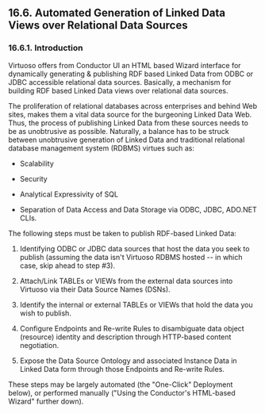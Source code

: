<div id="rdfrdfviewgnr" class="section">

<div class="titlepage">

<div>

<div>

## 16.6. Automated Generation of Linked Data Views over Relational Data Sources

</div>

</div>

</div>

<div id="rdfrdfviewgnrintro" class="section">

<div class="titlepage">

<div>

<div>

### 16.6.1. Introduction

</div>

</div>

</div>

Virtuoso offers from Conductor UI an HTML based Wizard interface for
dynamically generating & publishing RDF based Linked Data from ODBC or
JDBC accessible relational data sources. Basically, a mechanism for
building RDF based Linked Data views over relational data sources.

The proliferation of relational databases across enterprises and behind
Web sites, makes them a vital data source for the burgeoning Linked Data
Web. Thus, the process of publishing Linked Data from these sources
needs to be as unobtrusive as possible. Naturally, a balance has to be
struck between unobtrusive generation of Linked Data and traditional
relational database management system (RDBMS) virtues such as:

<div class="itemizedlist">

- Scalability

- Security

- Analytical Expressivity of SQL

- Separation of Data Access and Data Storage via ODBC, JDBC, ADO.NET
  CLIs.

</div>

The following steps must be taken to publish RDF-based Linked Data:

<div class="orderedlist">

1.  Identifying ODBC or JDBC data sources that host the data you seek to
    publish (assuming the data isn't Virtuoso RDBMS hosted -- in which
    case, skip ahead to step \#3).

2.  Attach/Link TABLEs or VIEWs from the external data sources into
    Virtuoso via their Data Source Names (DSNs).

3.  Identify the internal or external TABLEs or VIEWs that hold the data
    you wish to publish.

4.  Configure Endpoints and Re-write Rules to disambiguate data object
    (resource) identity and description through HTTP-based content
    negotiation.

5.  Expose the Data Source Ontology and associated Instance Data in
    Linked Data form through those Endpoints and Re-write Rules.

</div>

These steps may be largely automated (the "One-Click" Deployment below),
or performed manually ("Using the Conductor's HTML-based Wizard" further
down).

</div>

</div>

